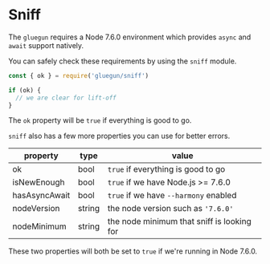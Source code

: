 # Sniff

The `gluegun` requires a Node 7.6.0 environment which provides `async` and `await` support natively.

You can safely check these requirements by using the `sniff` module.

```js
const { ok } = require('gluegun/sniff')

if (ok) {
  // we are clear for lift-off
}
```

The `ok` property will be `true` if everything is good to go.

`sniff` also has a few more properties you can use for better errors.

| property      | type   | value                                      |
| ------------- | ------ | ------------------------------------------ |
| ok            | bool   | `true` if everything is good to go         |
| isNewEnough   | bool   | `true` if we have Node.js >= 7.6.0         |
| hasAsyncAwait | bool   | `true` if we have `--harmony` enabled      |
| nodeVersion   | string | the node version such as `'7.6.0'`         |
| nodeMinimum   | string | the node minimum that sniff is looking for |

These two properties will both be set to `true` if we're running in Node 7.6.0.
